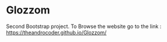 # Glozzom
Second Bootstrap project.
To Browse the website go to the link :
https://theandrocoder.github.io/Glozzom/
